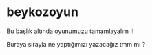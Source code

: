 # beykozoyun
Bu başlık altında oyunumuzu tamamlayalım !! 


Buraya sırayla ne yaptığımızı yazacağız tmm mı ? 
